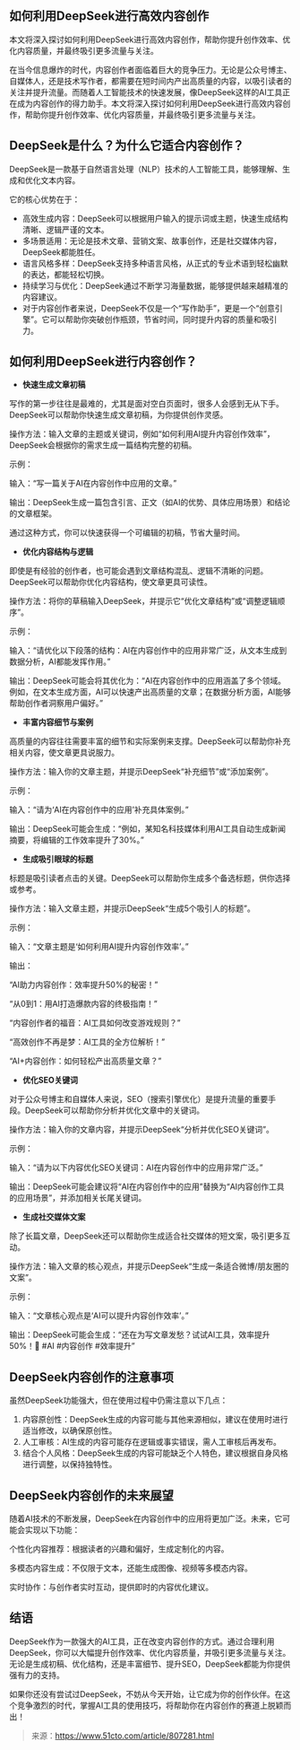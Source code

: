 ## 如何利用DeepSeek进行高效内容创作


本文将深入探讨如何利用DeepSeek进行高效内容创作，帮助你提升创作效率、优化内容质量，并最终吸引更多流量与关注。

在当今信息爆炸的时代，内容创作者面临着巨大的竞争压力。无论是公众号博主、自媒体人，还是技术写作者，都需要在短时间内产出高质量的内容，以吸引读者的关注并提升流量。而随着人工智能技术的快速发展，像DeepSeek这样的AI工具正在成为内容创作的得力助手。本文将深入探讨如何利用DeepSeek进行高效内容创作，帮助你提升创作效率、优化内容质量，并最终吸引更多流量与关注。

## DeepSeek是什么？为什么它适合内容创作？

DeepSeek是一款基于自然语言处理（NLP）技术的人工智能工具，能够理解、生成和优化文本内容。

它的核心优势在于：

- 高效生成内容：DeepSeek可以根据用户输入的提示词或主题，快速生成结构清晰、逻辑严谨的文本。
- 多场景适用：无论是技术文章、营销文案、故事创作，还是社交媒体内容，DeepSeek都能胜任。
- 语言风格多样：DeepSeek支持多种语言风格，从正式的专业术语到轻松幽默的表达，都能轻松切换。
- 持续学习与优化：DeepSeek通过不断学习海量数据，能够提供越来越精准的内容建议。
- 对于内容创作者来说，DeepSeek不仅是一个“写作助手”，更是一个“创意引擎”。它可以帮助你突破创作瓶颈，节省时间，同时提升内容的质量和吸引力。

## 如何利用DeepSeek进行内容创作？

- **快速生成文章初稿**

写作的第一步往往是最难的，尤其是面对空白页面时，很多人会感到无从下手。DeepSeek可以帮助你快速生成文章初稿，为你提供创作灵感。

操作方法：输入文章的主题或关键词，例如“如何利用AI提升内容创作效率”，DeepSeek会根据你的需求生成一篇结构完整的初稿。

示例：

输入：“写一篇关于AI在内容创作中应用的文章。”

输出：DeepSeek生成一篇包含引言、正文（如AI的优势、具体应用场景）和结论的文章框架。

通过这种方式，你可以快速获得一个可编辑的初稿，节省大量时间。

- **优化内容结构与逻辑**

即使是有经验的创作者，也可能会遇到文章结构混乱、逻辑不清晰的问题。DeepSeek可以帮助你优化内容结构，使文章更具可读性。

操作方法：将你的草稿输入DeepSeek，并提示它“优化文章结构”或“调整逻辑顺序”。

示例：

输入：“请优化以下段落的结构：AI在内容创作中的应用非常广泛，从文本生成到数据分析，AI都能发挥作用。”

输出：DeepSeek可能会将其优化为：“AI在内容创作中的应用涵盖了多个领域。例如，在文本生成方面，AI可以快速产出高质量的文章；在数据分析方面，AI能够帮助创作者洞察用户偏好。”

- **丰富内容细节与案例**

高质量的内容往往需要丰富的细节和实际案例来支撑。DeepSeek可以帮助你补充相关内容，使文章更具说服力。

操作方法：输入你的文章主题，并提示DeepSeek“补充细节”或“添加案例”。

示例：

输入：“请为‘AI在内容创作中的应用’补充具体案例。”

输出：DeepSeek可能会生成：“例如，某知名科技媒体利用AI工具自动生成新闻摘要，将编辑的工作效率提升了30%。”

- **生成吸引眼球的标题**

标题是吸引读者点击的关键。DeepSeek可以帮助你生成多个备选标题，供你选择或参考。

操作方法：输入文章主题，并提示DeepSeek“生成5个吸引人的标题”。

示例：

输入：“文章主题是‘如何利用AI提升内容创作效率’。”

输出：

“AI助力内容创作：效率提升50%的秘密！”

“从0到1：用AI打造爆款内容的终极指南！”

“内容创作者的福音：AI工具如何改变游戏规则？”

“高效创作不再是梦：AI工具的全方位解析！”

“AI+内容创作：如何轻松产出高质量文章？”

- **优化SEO关键词**

对于公众号博主和自媒体人来说，SEO（搜索引擎优化）是提升流量的重要手段。DeepSeek可以帮助你分析并优化文章中的关键词。

操作方法：输入你的文章内容，并提示DeepSeek“分析并优化SEO关键词”。

示例：

输入：“请为以下内容优化SEO关键词：AI在内容创作中的应用非常广泛。”

输出：DeepSeek可能会建议将“AI在内容创作中的应用”替换为“AI内容创作工具的应用场景”，并添加相关长尾关键词。

- **生成社交媒体文案**

除了长篇文章，DeepSeek还可以帮助你生成适合社交媒体的短文案，吸引更多互动。

操作方法：输入文章的核心观点，并提示DeepSeek“生成一条适合微博/朋友圈的文案”。

示例：

输入：“文章核心观点是‘AI可以提升内容创作效率’。”

输出：DeepSeek可能会生成：“还在为写文章发愁？试试AI工具，效率提升50%！🚀 #AI #内容创作 #效率提升”

## DeepSeek内容创作的注意事项

虽然DeepSeek功能强大，但在使用过程中仍需注意以下几点：

1. 内容原创性：DeepSeek生成的内容可能与其他来源相似，建议在使用时进行适当修改，以确保原创性。
2. 人工审核：AI生成的内容可能存在逻辑或事实错误，需人工审核后再发布。
3. 结合个人风格：DeepSeek生成的内容可能缺乏个人特色，建议根据自身风格进行调整，以保持独特性。

## DeepSeek内容创作的未来展望

随着AI技术的不断发展，DeepSeek在内容创作中的应用将更加广泛。未来，它可能会实现以下功能：

个性化内容推荐：根据读者的兴趣和偏好，生成定制化的内容。

多模态内容生成：不仅限于文本，还能生成图像、视频等多模态内容。

实时协作：与创作者实时互动，提供即时的内容优化建议。

## 结语

DeepSeek作为一款强大的AI工具，正在改变内容创作的方式。通过合理利用DeepSeek，你可以大幅提升创作效率、优化内容质量，并吸引更多流量与关注。无论是生成初稿、优化结构，还是丰富细节、提升SEO，DeepSeek都能为你提供强有力的支持。

如果你还没有尝试过DeepSeek，不妨从今天开始，让它成为你的创作伙伴。在这个竞争激烈的时代，掌握AI工具的使用技巧，将帮助你在内容创作的赛道上脱颖而出！



> 来源：https://www.51cto.com/article/807281.html